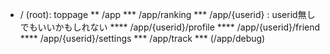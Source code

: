 * / (root): toppage
** /app
*** /app/ranking
*** /app/{userid} : userid無しでもいいかもしれない
**** /app/{userid}/profile
**** /app/{userid}/friend
**** /app/{userid}/settings
*** /app/track
*** (/app/debug)
